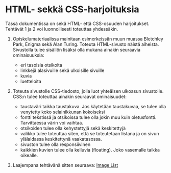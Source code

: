 # HTML- sekkä CSS-harjoituksia

Tässä dokumentissa on sekä HTML- että CSS-osuuden harjoitukset. Tehtävät 1 ja 2 voi luonnollisesti toteuttaa yhdessäkin.

1. Opiskelumateriaalissa mainitaan esimerkeissän muun muassa Bletchley Park, Enigma sekä Alan Turing. Toteuta HTML-sivusto näistä aiheista. Sivustolla tulee sisällön lisäksi olla mukana ainakin seuraavia ominaisuuksia:
    - eri tasoisia otsikoita
    - linkkejä alasivuille sekä ulkoisille sivuille
    - kuvia
    - luetteloita

1. Toteuta sivustolle CSS-tiedosto, jolla luot yhteäisen ulkoasun sivustolle. CSS:n tulee toteuttaa ainakin seuraavat ominaisuudet:

    - taustaväri taikka taustakuva. Jos käytetään taustakuvaa, se tulee olla venytetty koko selainikkunan kokoiseksi
    - fontti tekstissä ja otsikoissa tulee olla jokin muu kuin oletusfontti. Tarvittaessa värin voi vaihtaa.
    - otsikoiden tulee olla kehystettyjä sekä keskitettyjä
    - valikko tulee toteuttaa siten, että se toteutetaan listana ja on sivun ylälaidassa keskitettynä vaakatasossa.
    - sivuston tulee olla responsiivinen
    - kaikkien kuvien tulee olla kelluvia (floating). Joko vasemalle taikka oikealle.

1. Laajempana tehtävänä sitten seuraava: [Image List](https://github.com/ilkkamtk/imageList)